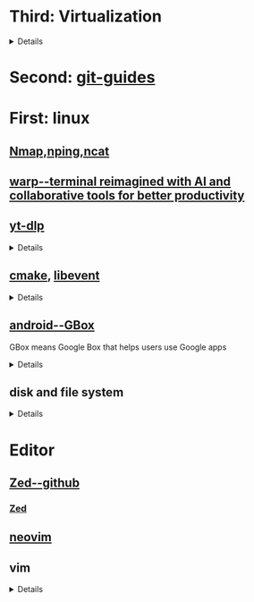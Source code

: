 # Third: Virtualization

<details>

  [OrbStack](https://orbstack.dev)

  [Docker](https://www.docker.com)

  [Docker 入门教程](https://www.ruanyifeng.com/blog/2018/02/docker-tutorial.html)

  [Docker 教程，从入门到精通](https://cloud.tencent.com/developer/article/1885678)

  [macOS 上的 Docker 及 Linux 运行环境：OrbStack](https://blog.einverne.info/post/2023/03/orbstack-docker-runtime-and-virtual-linux.html)

  [How do I install Docker on Debian 11?](https://www.ionos.com/digitalguide/server/configuration/install-docker-on-debian-11/)
  
</details>

# Second: [git-guides](https://github.com/git-guides)

# First: linux

## [Nmap,nping,ncat](https://nmap.org/download.html)

## [warp--terminal reimagined with AI and collaborative tools for better productivity](https://www.warp.dev)

## [yt-dlp](https://github.com/yt-dlp/yt-dlp)

<details>
  
  [FFmpeg](https://www.ffmpeg.org)

      git clone https://git.ffmpeg.org/ffmpeg.git ffmpeg
      ./configure
      make 
      sudo make install
  
</details>

## [cmake](https://cmake.or),  [libevent](https://github.com/libevent/libevent)
<details>
Event notification library
  
[libevent](https://github.com/libevent/libevent)

CMake: A Powerful Software Build System

[CMake](https://cmake.org)

    ## build from source(unix/linux)
    ./configure 
    make
    sudo make install

</details>

## [android--GBox](https://www.gboxlab.com)

GBox means Google Box that helps users use Google apps
<details>
  
  [GBox](https://www.gboxlab.com)
  
</details>

## disk and file system
<details>

[How to Partition and Format Disk Drives on Linux](https://www.cherryservers.com/blog/how-to-partition-and-format-disk-drives-on-linux)

[Linux Format Disk Guide](https://www.easeus.com/computer-instruction/linux-format-disk.html)

```
lsblk -f
sudo mkfs -I -t vfat /dev/sdb

fdisk -l

```
</details>

# Editor

## [Zed--github](https://github.com/zed-industries/zed)

### [Zed](https://zed.dev)

## [neovim](https://github.com/neovim/neovim)

## vim 
<details>

[Quick Movement](https://medium.com/usevim/vim-101-quick-movement-c12889e759e0)

[How to Search ](https://linuxize.com/post/vim-search/)

[Search and Replace](https://www.baeldung.com/linux/vim-search-replace)

[Find and Replace](https://www.warp.dev/terminus/vim-find-and-replace#using-slash-and-dot)

[My basic vim setup ](https://dev.to/ethand91/my-basic-vim-setup-5hdf)

[vimconfig --simple and sane vim configuration](https://vimconfig.com/)
  
[A basic .vimrc file that will serve as a good template on which to build. ](https://gist.github.com/simonista/8703722)

</details>


